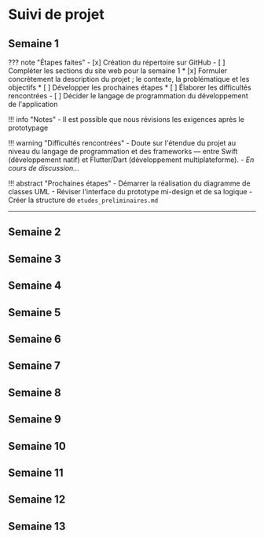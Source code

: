 # Suivi de projet

## Semaine 1

??? note "Étapes faites"
    - [x] Création du répertoire sur GitHub
    - [ ] Compléter les sections du site web pour la semaine 1
        * [x] Formuler concrètement la description du projet ; le contexte, la problématique et les objectifs
        * [ ] Développer les prochaines étapes
        * [ ] Élaborer les difficultés rencontrées
    - [ ] Décider le langage de programmation du développement de l'application

!!! info "Notes"
    - Il est possible que nous révisions les exigences après le prototypage

!!! warning "Difficultés rencontrées"
    - Doute sur l'étendue du projet au niveau du langage de programmation et des frameworks — entre Swift (développement natif) et Flutter/Dart (développement multiplateforme).
        - *En cours de discussion...*

!!! abstract "Prochaines étapes"
    - Démarrer la réalisation du diagramme de classes UML
    - Réviser l'interface du prototype mi-design et de sa logique
    - Créer la structure de `etudes_preliminaires.md`

---

## Semaine 2

## Semaine 3

## Semaine 4

## Semaine 5

## Semaine 6

## Semaine 7

## Semaine 8

## Semaine 9

## Semaine 10

## Semaine 11

## Semaine 12

## Semaine 13
